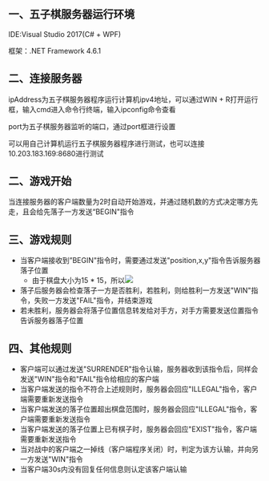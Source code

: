 

## 一、五子棋服务器运行环境

IDE:Visual Studio 2017(C# + WPF)

框架：.NET Framework 4.6.1

## 二、连接服务器

ipAddress为五子棋服务器程序运行计算机ipv4地址，可以通过WIN + R打开运行框，输入cmd进入命令行终端，输入ipconfig命令查看

port为五子棋服务器监听的端口，通过port框进行设置

可以用自己计算机运行五子棋服务器程序进行测试，也可以连接10.203.183.169:8680进行测试

## 二、游戏开始

当连接服务器的客户端数量为2时自动开始游戏，并通过随机数的方式决定哪方先走，且会给先落子一方发送“BEGIN"指令

## 三、游戏规则

- 当客户端接收到”BEGIN"指令时，需要通过发送"position,x,y"指令告诉服务器落子位置
  - 由于棋盘大小为15 * 15，所以<img src="http://latex.codecogs.com/gif.latex?\frac{\partial J}{\partial \theta_k^{(j)}}=\sum_{i:r(i,j)=1}{\big((\theta^{(j)})^Tx^{(i)}-y^{(i,j)}\big)x_k^{(i)}}+\lambda \theta_k^{(j)}" />
- 落子后服务器会检查落子一方是否胜利，若胜利，则给胜利一方发送"WIN"指令，失败一方发送"FAIL"指令，并结束游戏
- 若未胜利，服务器会将落子位置信息转发给对手方，对手方需要发送位置指令告诉服务器落子位置

## 四、其他规则

- 客户端可以通过发送"SURRENDER"指令认输，服务器收到该指令后，同样会发送"WIN"指令和"FAIL"指令给相应的客户端
- 当客户端发送的指令不符合上述规则时，服务器会回应"ILLEGAL"指令，客户端需要重新发送指令
- 当客户端发送的落子位置超出棋盘范围时，服务器会回应"ILLEGAL"指令，客户端需要重新发送指令
- 当客户端发送的落子位置上已有棋子时，服务器会回应"EXIST"指令，客户端需要重新发送指令
- 当对战中的客户端之一掉线（客户端程序关闭）时，判定为该方认输，并向另一方发送"WIN"指令
- 当客户端30s内没有回复任何信息则认定该客户端认输














